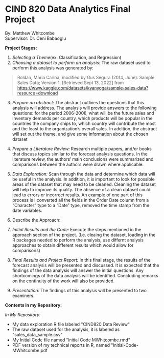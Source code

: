 # CIND 820 Data Analytics Final Project


By: Matthew Whitcombe\
Supervisor: Dr. Ceni Babaoglu





**Project Stages:**
1) *Selecting a Theme*(ex. Classification, and Regression)
2) *Choosing a dataset to perform an analysis:* The raw dataset used to perform this analysis was generated by:
>Roldán, María Carina, modified by Gus Segura (2014, June). Sample Sales Data; Version 1. [Retrieved Sept 13, 2022] from https://www.kaggle.com/datasets/kyanyoga/sample-sales-data?resource=download
3) *Prepare an abstract:* The abstract outlines the questions that this analysis will address. The analysis will provide answers to the following questions: for the period 2006-2008, what will be the future sales and inventory demands per country, which products will be popular in the countries the company ships to, which country will contribute the most and the least to the organization’s overall sales. In addition, the abstract will set out the theme, and give some information about the chosen dataset

4) *Prepare a Literature Review:* Research multiple papers, and/or books that discuss topics similar to the forecast analysis questions. In the literature review, the authors’ main conclusions were summarized and comparisons between the authors were drawn where applicable.

5) *Data Exploration:* Scan through the data and determine which data will be useful in the analysis. In addition, it is important to look for possible areas of the dataset that may need to be cleaned. Cleaning the dataset will help to improve its quality. The absence of a clean dataset could lead to errors or incorrect results. An example of one part of this process is I converted all the fields in the Order Date column from a “Character” type to a “Date” type, removed the time stamp from the date variables.

6) Describe the Approach: 

7) *Initial Results and the Code:* Execute the steps mentioned in the approach section of the project. (I.e. cleaing the dataset, loading in the R packages needed to perform the analysis, use differnt analysis approaches to obtain different results which would allow for comparisons)

8) *Final Results and Project Report:* In this final stage, the results of the forecast analysis will be presented and discussed. It is expected that the findings of the data analysis will answer the initial questions. Any shortcomings of the data analysis will be identified. Concluding remarks on the continuity of the work will also be provided.

9) *Presentation:* The findings of this analysis will be presented to two examiners.
 

**Contents in my Repository:**

*In My Repository:*
- My data exploration R file labeled "CIND820 Data Review"
- The raw dataset used for the analysis, it is labeled as "sales_data_sample.csv"
- My Initial Code file named "Initial Code MWhitcombe.rmd"
- PDF version of my technical reports in R, named "Initial-Code-MWhitcombe.pdf
